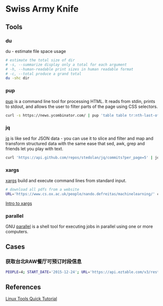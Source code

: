 # Swiss Army Knife

## Tools

### du

du - estimate file space usage

```zsh
# estimate the total size of dir
# -s, --summarize display only a total for each argument
# -h, --human-readable print sizes in human readable format
# -c, --total produce a grand total
du -shc dir
```

### pup

[pup](https://github.com/EricChiang/pup) is a command line tool for processing HTML. It reads from stdin, prints to stdout, and allows the user to filter parts of the page using CSS selectors.

```zsh
curl -s https://news.ycombinator.com/ | pup 'table table tr:nth-last-of-type(n+2) td.title a'
```

### jq

[jq](https://stedolan.github.io/jq/) is like sed for JSON data - you can use it to slice and filter and map and transform structured data with the same ease that sed, awk, grep and friends let you play with text.

```zsh
curl 'https://api.github.com/repos/stedolan/jq/commits?per_page=5' | jq '.[0] | {message: .commit.message, name: .commit.committer.name}'
```

### xargs

[xargs](http://linux.die.net/man/1/xargs) build and execute command lines from standard input.

```zsh
# download all pdfs from a website
URL='https://www.cs.ox.ac.uk/people/nando.defreitas/machinelearning/' curl -s $URL | pup 'a attr{href}' | grep pdf | xargs -I {} wget $URL{}
```

[Intro to xargs](https://www.youtube.com/watch?v=8kAB_VgokMY)

### parallel

GNU [parallel](https://www.gnu.org/software/parallel/) is a shell tool for executing jobs in parallel using one or more computers.


## Cases

### 获取台北RAW餐厅可预订时段信息

```zsh
PEOPLE=4; START_DATE='2015-12-24'; URL='https://api.eztable.com/v3/restaurants/2128/quotas?date=%s&people=%s&premium=true\n'; seq 0 10 | xargs -I {} date -d $START_DATE" {} days" +%Y-%m-%d | xargs -I {} printf $URL {} $PEOPLE | parallel "curl -s {} | jq '.premium_quotas[] | select(.availability==true) | {datetime: .datetime, purchase_link: .purchase_link}'"
```

## References

[Linux Tools Quick Tutorial](https://linuxtools-rst.readthedocs.org/zh_CN/latest/base/index.html)